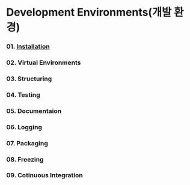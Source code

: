 # Development Environments(개발 환경)

### 01. [Installation](https://github.com/kickscar-python/development-environments/tree/master/01)

### 02. Virtual Environments

### 03. Structuring

### 04. Testing

### 05. Documentaion

### 06. Logging

### 07. Packaging

### 08. Freezing

### 09. Cotinuous Integration

